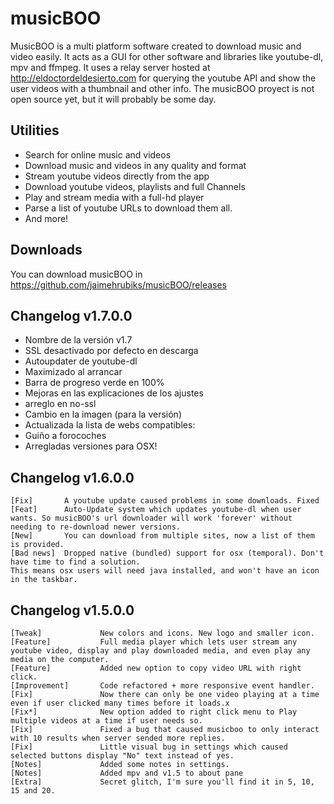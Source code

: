 # musicBOO

MusicBOO is a multi platform software created to download music and video easily. It acts as a GUI for other software and libraries like youtube-dl, mpv and ffmpeg. It uses a relay server hosted at http://eldoctordeldesierto.com for querying the youtube API and show the user videos with a thumbnail and other info. The musicBOO proyect is not open source yet, but it will probably be some day.

## Utilities

 - Search for online music and videos
 - Download music and videos in any quality and format
 - Stream youtube videos directly from the app
 - Download youtube videos, playlists and full Channels
 - Play and stream media with a full-hd player
 - Parse a list of youtube URLs to download them all.
 - And more!

## Downloads

You can download musicBOO in https://github.com/jaimehrubiks/musicBOO/releases

## Changelog v1.7.0.0

- Nombre de la versión v1.7
- SSL desactivado por defecto en descarga
- Autoupdater de youtube-dl
- Maximizado al arrancar
- Barra de progreso verde en 100%
- Mejoras en las explicaciones de los ajustes
- arreglo en no-ssl
- Cambio en la imagen (para la versión)
- Actualizada la lista de webs compatibles: 
- Guiño a forocoches
- Arregladas versiones para OSX!

## Changelog v1.6.0.0

	[Fix]		A youtube update caused problems in some downloads. Fixed
	[Feat] 		Auto-Update system which updates youtube-dl when user wants. So musicBOO's url downloader will work 'forever' without needing to re-download newer versions.
	[New]		You can download from multiple sites, now a list of them is provided.
	[Bad news]	Dropped native (bundled) support for osx (temporal). Don't have time to find a solution.
	This means osx users will need java installed, and won't have an icon in the taskbar.

## Changelog v1.5.0.0

    [Tweak] 		    New colors and icons. New logo and smaller icon.
    [Feature] 		    Full media player which lets user stream any youtube video, display and play downloaded media, and even play any media on the computer.
    [Feature] 		    Added new option to copy video URL with right click.
	[Improvement] 	    Code refactored + more responsive event handler.
    [Fix] 			    Now there can only be one video playing at a time even if user clicked many times before it loads.x
    [Fix*] 			    New option added to right click menu to Play multiple videos at a time if user needs so.
    [Fix] 			    Fixed a bug that caused musicboo to only interact with 10 results when server sended more replies.
    [Fix] 			    Little visual bug in settings which caused selected buttons display "No" text instead of yes.
    [Notes] 		    Added some notes in settings.
    [Notes] 		    Added mpv and v1.5 to about pane
    [Extra]			    Secret glitch, I'm sure you'll find it in 5, 10, 15 and 20.

